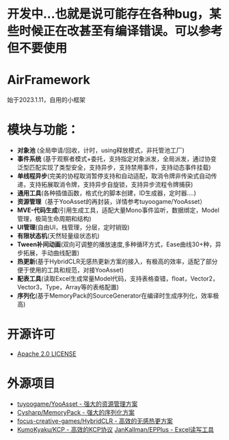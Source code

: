 # 开发中...也就是说可能存在各种bug，某些时候正在改甚至有编译错误。可以参考但不要使用
# AirFramework 
始于2023.1.11，自用的小框架

# 模块与功能：
- **对象池** (全局申请/回收，计时，using释放模式，非托管池工厂)
- **事件系统** (基于观察者模式+委托，支持指定对象派发，全局派发，通过协变泛型匹配实现了类型安全，支持异步，支持禁用事件，支持动态事件挂载)
- **单线程异步**(完美的协程取消暂停支持和自动适配，取消令牌非传染式自动传递，支持拓展取消令牌，支持异步自旋锁，支持异步流程令牌捕获)
- **通用工具**(各种插值函数，格式化的脚本创建，ID生成器，定时器....)
- **资源管理**（基于YooAsset的再封装，详情参考tuyoogame/YooAsset）
- **MVE-代码生成**(引用生成工具，适配大量Mono事件监听，数据绑定，Model管理，极简生命周期和结构)
- **UI管理**(自由UI，栈管理，分层，定时销毁)
- **有限状态机**(天然轻量级状态机)
- **Tween补间动画**(双向可调整的播放速度,多种循环方式，Ease曲线30+种，异步拓展，手动曲线配置)
- **热更新**(基于HybridCLR无感热更新方案的接入，有极高的效率，适配了部分便于使用的工具和规范，对接YooAsset)
- **配表工具**(读取Excel生成常量Model代码，支持表格查错，float，Vector2，Vector3，Type，Array等的表格配置)
- **序列化**(基于MemoryPack的SourceGenerator在编译时生成序列化，效率极高)
# 开源许可
- [Apache 2.0 LICENSE](https://github.com/yueh0607/AirFramework/blob/main/LICENSE)

# 外源项目
- [tuyoogame/YooAsset - 强大的资源管理方案](https://github.com/tuyoogame/YooAsset)
- [Cysharp/MemoryPack - 强大的序列化方案](https://github.com/Cysharp/MemoryPack)
- [focus-creative-games/HybridCLR - 高效的无感热更方案](https://github.com/focus-creative-games/hybridclr)
- [KumoKyaku/KCP - 高效的KCP协议](https://github.com/KumoKyaku/KCP)
  [JanKallman/EPPlus - Excel读写工具](https://github.com/JanKallman/EPPlus)
